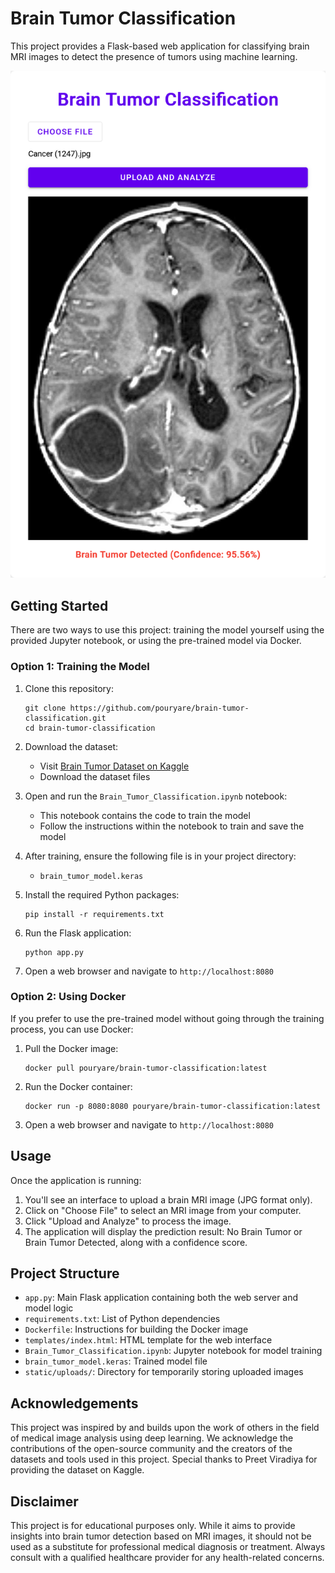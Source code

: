 # Brain Tumor Classification

This project provides a Flask-based web application for classifying brain MRI images to detect the presence of tumors using machine learning.

![Project Screenshot](screenshot.png)

## Getting Started

There are two ways to use this project: training the model yourself using the provided Jupyter notebook, or using the pre-trained model via Docker.

### Option 1: Training the Model

1. Clone this repository:
   ```
   git clone https://github.com/pouryare/brain-tumor-classification.git
   cd brain-tumor-classification
   ```

2. Download the dataset:
   - Visit [Brain Tumor Dataset on Kaggle](https://www.kaggle.com/datasets/preetviradiya/brian-tumor-dataset)
   - Download the dataset files

3. Open and run the `Brain_Tumor_Classification.ipynb` notebook:
   - This notebook contains the code to train the model
   - Follow the instructions within the notebook to train and save the model

4. After training, ensure the following file is in your project directory:
   - `brain_tumor_model.keras`

5. Install the required Python packages:
   ```
   pip install -r requirements.txt
   ```

6. Run the Flask application:
   ```
   python app.py
   ```

7. Open a web browser and navigate to `http://localhost:8080`

### Option 2: Using Docker

If you prefer to use the pre-trained model without going through the training process, you can use Docker:

1. Pull the Docker image:
   ```
   docker pull pouryare/brain-tumor-classification:latest
   ```

2. Run the Docker container:
   ```
   docker run -p 8080:8080 pouryare/brain-tumor-classification:latest
   ```

3. Open a web browser and navigate to `http://localhost:8080`

## Usage

Once the application is running:

1. You'll see an interface to upload a brain MRI image (JPG format only).
2. Click on "Choose File" to select an MRI image from your computer.
3. Click "Upload and Analyze" to process the image.
4. The application will display the prediction result: No Brain Tumor or Brain Tumor Detected, along with a confidence score.

## Project Structure

- `app.py`: Main Flask application containing both the web server and model logic
- `requirements.txt`: List of Python dependencies
- `Dockerfile`: Instructions for building the Docker image
- `templates/index.html`: HTML template for the web interface
- `Brain_Tumor_Classification.ipynb`: Jupyter notebook for model training
- `brain_tumor_model.keras`: Trained model file
- `static/uploads/`: Directory for temporarily storing uploaded images

## Acknowledgements

This project was inspired by and builds upon the work of others in the field of medical image analysis using deep learning. We acknowledge the contributions of the open-source community and the creators of the datasets and tools used in this project. Special thanks to Preet Viradiya for providing the dataset on Kaggle.

## Disclaimer

This project is for educational purposes only. While it aims to provide insights into brain tumor detection based on MRI images, it should not be used as a substitute for professional medical diagnosis or treatment. Always consult with a qualified healthcare provider for any health-related concerns.
